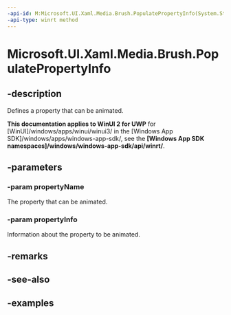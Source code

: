 ```yaml
---
-api-id: M:Microsoft.UI.Xaml.Media.Brush.PopulatePropertyInfo(System.String,Microsoft.UI.Composition.AnimationPropertyInfo)
-api-type: winrt method
---
```


<!-- Method syntax.
public void Brush.PopulatePropertyInfo(String propertyName, AnimationPropertyInfo propertyInfo)
-->

# Microsoft.UI.Xaml.Media.Brush.PopulatePropertyInfo

## -description

Defines a property that can be animated.

**This documentation applies to WinUI 2 for UWP** for [WinUI]/windows/apps/winui/winui3/ in the [Windows App SDK]/windows/apps/windows-app-sdk/, see the **[Windows App SDK namespaces]/windows/windows-app-sdk/api/winrt/**.

## -parameters
### -param propertyName

The property that can be animated.

### -param propertyInfo

Information about the property to be animated.

## -remarks

## -see-also

## -examples


